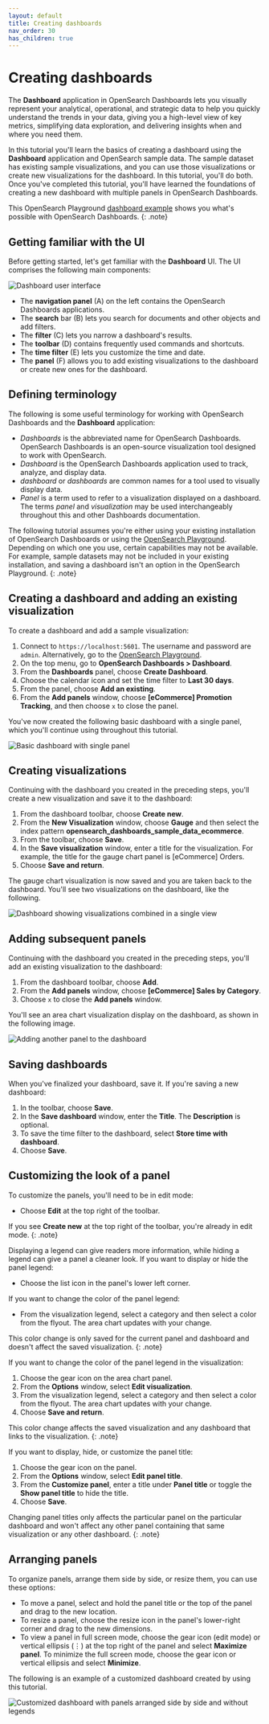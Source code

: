 ```yaml
---
layout: default
title: Creating dashboards
nav_order: 30
has_children: true
---
```


# Creating dashboards

The **Dashboard** application in OpenSearch Dashboards lets you visually represent your analytical, operational, and strategic data to help you quickly understand the trends in your data, giving you a high-level view of key metrics, simplifying data exploration, and delivering insights when and where you need them.

In this tutorial you'll learn the basics of creating a dashboard using the **Dashboard** application and OpenSearch sample data. The sample dataset has existing sample visualizations, and you can use those visualizations or create new visualizations for the dashboard. In this tutorial, you'll do both. Once you've completed this tutorial, you'll have learned the foundations of creating a new dashboard with multiple panels in OpenSearch Dashboards. 

This OpenSearch Playground [dashboard example](https://playground.opensearch.org/app/dashboards#/view/722b74f0-b882-11e8-a6d9-e546fe2bba5f?_g=(filters:!(),refreshInterval:(pause:!f,value:900000),time:(from:now-7d,to:now))&_a=(description:'Analyze%20mock%20eCommerce%20orders%20and%20revenue',filters:!(),fullScreenMode:!f,options:(hidePanelTitles:!f,useMargins:!t),query:(language:kuery,query:''),timeRestore:!t,title:'%5BeCommerce%5D%20Revenue%20Dashboard',viewMode:view)) shows you what's possible with OpenSearch Dashboards.
{: .note}

## Getting familiar with the UI

Before getting started, let's get familiar with the **Dashboard** UI. The UI comprises the following main components:

![Dashboard user interface]({{site.url}}{{site.baseurl}}/images/dashboards/dashboard-UI.png)

- The **navigation panel** (A) on the left contains the OpenSearch Dashboards applications.
- The **search** bar (B) lets you search for documents and other objects and add filters.
- The **filter** (C) lets you narrow a dashboard's results.
- The **toolbar** (D) contains frequently used commands and shortcuts.
- The **time filter** (E) lets you customize the time and date.
- The **panel** (F) allows you to add existing visualizations to the dashboard or create new ones for the dashboard.

## Defining terminology

The following is some useful terminology for working with OpenSearch Dashboards and the **Dashboard** application:

- _Dashboards_ is the abbreviated name for OpenSearch Dashboards. OpenSearch Dashboards is an open-source visualization tool designed to work with OpenSearch.
- _Dashboard_ is the OpenSearch Dashboards application used to track, analyze, and display data.
- _dashboard_ or _dashboards_ are common names for a tool used to visually display data.
- _Panel_ is a term used to refer to a visualization displayed on a dashboard. The terms _panel_ and _visualization_ may be used interchangeably throughout this and other Dashboards documentation.

The following tutorial assumes you're either using your existing installation of OpenSearch Dashboards or using the [OpenSearch Playground](https://playground.opensearch.org/app/home#/). Depending on which one you use, certain capabilities may not be available. For example, sample datasets may not be included in your existing installation, and saving a dashboard isn't an option in the OpenSearch Playground.
{: .note}

## Creating a dashboard and adding an existing visualization

To create a dashboard and add a sample visualization:

1. Connect to `https://localhost:5601`. The username and password are `admin`. Alternatively, go to the [OpenSearch Playground](https://playground.opensearch.org/app/home#/).
1. On the top menu, go to **OpenSearch Dashboards > Dashboard**.
1. From the **Dashboards** panel, choose **Create Dashboard**.
1. Choose the calendar icon and set the time filter to **Last 30 days**.
1. From the panel, choose **Add an existing**.
1. From the **Add panels** window, choose **[eCommerce] Promotion Tracking**, and then choose `x` to close the panel.

You've now created the following basic dashboard with a single panel, which you'll continue using throughout this tutorial.

![Basic dashboard with single panel]({{site.url}}{{site.baseurl}}/images/dashboards/dashboard-basic.png)

## Creating visualizations

Continuing with the dashboard you created in the preceding steps, you'll create a new visualization and save it to the dashboard:

1. From the dashboard toolbar, choose **Create new**.
1. From the **New Visualization** window, choose **Gauge** and then select the index pattern **opensearch_dashboards_sample_data_ecommerce**. 
1. From the toolbar, choose **Save**.
1. In the **Save visualization** window, enter a title for the visualization. For example, the title for the gauge chart panel is [eCommerce] Orders.
1. Choose **Save and return**.  

The gauge chart visualization is now saved and you are taken back to the dashboard. You'll see two visualizations on the dashboard, like the following.

![Dashboard showing visualizations combined in a single view]({{site.url}}{{site.baseurl}}/images/dashboards/dashboard-combined.png)

## Adding subsequent panels

Continuing with the dashboard you created in the preceding steps, you'll add an existing visualization to the dashboard:

1. From the dashboard toolbar, choose **Add**.
1. From the **Add panels** window, choose **[eCommerce] Sales by Category**.
1. Choose `x` to close the **Add panels** window. 

You'll see an area chart visualization display on the dashboard, as shown in the following image. 

![Adding another panel to the dashboard]({{site.url}}{{site.baseurl}}/images/dashboards/dashboard-adding-panels.png)

## Saving dashboards

When you've finalized your dashboard, save it. If you're saving a new dashboard:

1. In the toolbar, choose **Save**.
2. In the **Save dashboard** window, enter the **Title**. The **Description** is optional.
3. To save the time filter to the dashboard, select **Store time with dashboard**.
4. Choose **Save**.

## Customizing the look of a panel

To customize the panels, you'll need to be in edit mode:

- Choose **Edit** at the top right of the toolbar. 

If you see **Create new** at the top right of the toolbar, you're already in edit mode.
{: .note}

Displaying a legend can give readers more information, while hiding a legend can give a panel a cleaner look. If you want to display or hide the panel legend:

- Choose the list icon in the panel's lower left corner.

If you want to change the color of the panel legend:

- From the visualization legend, select a category and then select a color from the flyout. The area chart updates with your change.

This color change is only saved for the current panel and dashboard and doesn't affect the saved visualization.
{: .note}

If you want to change the color of the panel legend in the visualization:

1. Choose the gear icon on the area chart panel.
2. From the **Options** window, select **Edit visualization**.
3. From the visualization legend, select a category and then select a color from the flyout. The area chart updates with your change.
4. Choose **Save and return**. 

This color change affects the saved visualization and any dashboard that links to the visualization.
{: .note}

If you want to display, hide, or customize the panel title:

1. Choose the gear icon on the panel.
2. From the **Options** window, select **Edit panel title**.
3. From the **Customize panel**, enter a title under **Panel title** or toggle the **Show panel title** to hide the title.
4. Choose **Save**.

Changing panel titles only affects the particular panel on the particular dashboard and won't affect any other panel containing that same visualization or any other dashboard.
{: .note}

## Arranging panels

To organize panels, arrange them side by side, or resize them, you can use these options:

- To move a panel, select and hold the panel title or the top of the panel and drag to the new location.
- To resize a panel, choose the resize icon in the panel's lower-right corner and drag to the new dimensions.
- To view a panel in full screen mode, choose the gear icon (edit mode) or vertical ellipsis (⋮) at the top right of the panel and select **Maximize panel**. To minimize the full screen mode, choose the gear icon or vertical ellipsis and select **Minimize**.

The following is an example of a customized dashboard created by using this tutorial.

![Customized dashboard with panels arranged side by side and without legends]({{site.url}}{{site.baseurl}}/images/dashboards/dashboard-customized.png)
